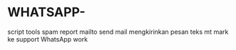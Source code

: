 # WHATSAPP-
script tools spam report mailto send mail mengkirinkan pesan teks mt mark ke support WhatsApp work 



